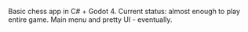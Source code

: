 Basic chess app in C# + Godot 4. 
Current status: almost enough to play entire game. Main menu and pretty UI - eventually.

